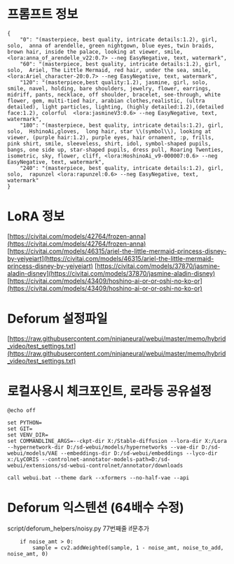 # 프롬프트 정보

```
{
    "0": "(masterpiece, best quality, intricate details:1.2), girl, solo,  anna of arendelle, green nightgown, blue eyes, twin braids, brown hair, inside the palace, looking at viewer, smile, <lora:anna_of_arendelle_v22:0.7> --neg EasyNegative, text, watermark",
    "60": "(masterpiece, best quality, intricate details:1.2), girl, solo,  Ariel, The Little Mermaid, red hair, under the sea, smile, <lora:Ariel_character-20:0.7> --neg EasyNegative, text, watermark",
    "120": "(masterpiece,best quality:1.2), jasmine, girl, solo, smile, navel, holding, bare shoulders, jewelry, flower, earrings, midriff, pants, necklace, off shoulder, bracelet, see-through, white flower, gem, multi-tied hair, arabian clothes,realistic, (ultra detailed), light particles, lighting, (highly detailed:1.2),(detailed face:1.2), colorful  <lora:jasmineV3:0.6> --neg EasyNegative, text, watermark",
    "180": "(masterpiece, best quality, intricate details:1.2), girl, solo,  HshinoAi,gloves,  long hair, star \\(symbol\\), looking at viewer, (purple hair:1.2), purple eyes, hair ornament, :p, frills, pink shirt, smile, sleeveless, shirt, idol, symbol-shaped pupils, bangs, one side up, star-shaped pupils, dress pull, Roaring Twenties, isometric, sky, flower, cliff, <lora:HoshinoAi_v9-000007:0.6> --neg EasyNegative, text, watermark",
    "240": "(masterpiece, best quality, intricate details:1.2), girl, solo,  rapunzel <lora:rapunzel:0.6> --neg EasyNegative, text, watermark"
}
```

# LoRA 정보

[https://civitai.com/models/42764/frozen-anna](https://civitai.com/models/42764/frozen-anna)
[https://civitai.com/models/46315/ariel-the-little-mermaid-princess-disney-by-yeiyeiart](https://civitai.com/models/46315/ariel-the-little-mermaid-princess-disney-by-yeiyeiart)
[https://civitai.com/models/37870/jasmine-aladin-disney](https://civitai.com/models/37870/jasmine-aladin-disney)
[https://civitai.com/models/43409/hoshino-ai-or-or-oshi-no-ko-or](https://civitai.com/models/43409/hoshino-ai-or-or-oshi-no-ko-or)

# Deforum 설정파일

[https://raw.githubusercontent.com/ninjaneural/webui/master/memo/hybrid_video/test_settings.txt](https://raw.githubusercontent.com/ninjaneural/webui/master/memo/hybrid_video/test_settings.txt)

# 로컬사용시 체크포인트, 로라등 공유설정

```
@echo off

set PYTHON=
set GIT=
set VENV_DIR=
set COMMANDLINE_ARGS=--ckpt-dir X:/Stable-diffusion --lora-dir X:/Lora --hypernetwork-dir D:/sd-webui/models/hypernetworks --vae-dir D:/sd-webui/models/VAE --embeddings-dir D:/sd-webui/embeddings --lyco-dir x:/LyCORIS --controlnet-annotator-models-path=D:/sd-webui/extensions/sd-webui-controlnet/annotator/downloads

call webui.bat --theme dark --xformers --no-half-vae --api
```

# Deforum 익스텐션 (64배수 수정)

script/deforum_helpers/noisy.py 77번째줄 if문추가

```
    if noise_amt > 0:
        sample = cv2.addWeighted(sample, 1 - noise_amt, noise_to_add, noise_amt, 0)

```
